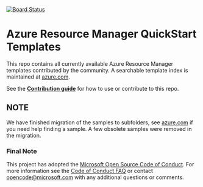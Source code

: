 [![Board Status](https://dev.azure.com/folasayo02/502e2601-4382-446e-aac0-e719e58bb890/370a65b2-c590-4075-ad0d-3f0d3670ad97/_apis/work/boardbadge/f4369aeb-57bb-4450-8944-3fa43365a86e)](https://dev.azure.com/folasayo02/502e2601-4382-446e-aac0-e719e58bb890/_boards/board/t/370a65b2-c590-4075-ad0d-3f0d3670ad97/Microsoft.RequirementCategory)
# Azure Resource Manager QuickStart Templates

This repo contains all currently available Azure Resource Manager templates contributed by the community. A searchable template index is maintained at [azure.com](https://azure.microsoft.com/en-us/documentation/templates).

See the [**Contribution guide**](/1-CONTRIBUTION-GUIDE/README.md#contribution-guide) for how to use or contribute to this repo.

## NOTE

We have finished migration of the samples to subfolders, see [azure.com](https://azure.microsoft.com/en-us/documentation/templates) if you need help finding a sample.  A few obsolete samples were removed in the migration.

### Final Note

This project has adopted the [Microsoft Open Source Code of Conduct](https://opensource.microsoft.com/codeofconduct/). For more information see the [Code of Conduct FAQ](https://opensource.microsoft.com/codeofconduct/faq/) or contact [opencode@microsoft.com](mailto:opencode@microsoft.com) with any additional questions or comments.
